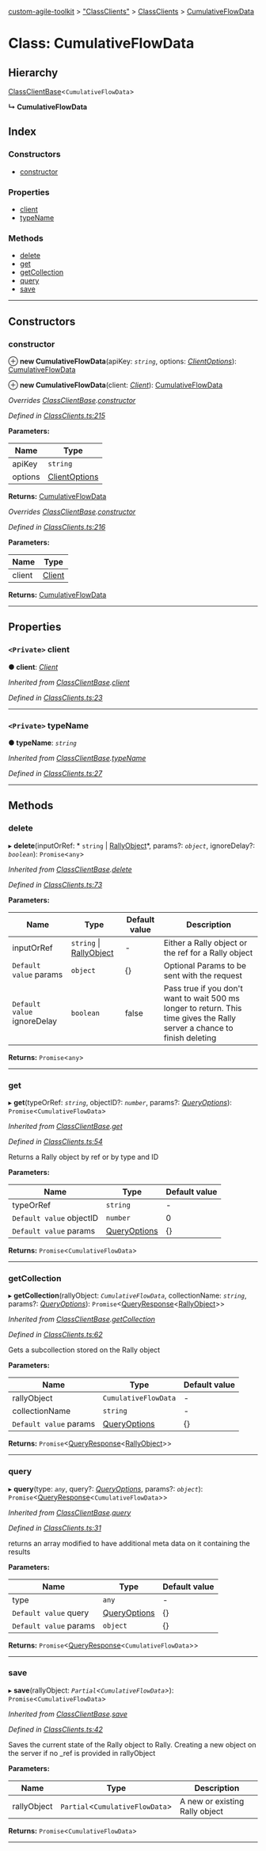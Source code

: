 [custom-agile-toolkit](../README.md) > ["ClassClients"](../modules/_classclients_.md) > [ClassClients](../modules/_classclients_.classclients.md) > [CumulativeFlowData](../classes/_classclients_.classclients.cumulativeflowdata.md)

# Class: CumulativeFlowData

## Hierarchy

 [ClassClientBase](_classclients_.classclients.classclientbase.md)<`CumulativeFlowData`>

**↳ CumulativeFlowData**

## Index

### Constructors

* [constructor](_classclients_.classclients.cumulativeflowdata.md#constructor)

### Properties

* [client](_classclients_.classclients.cumulativeflowdata.md#client)
* [typeName](_classclients_.classclients.cumulativeflowdata.md#typename)

### Methods

* [delete](_classclients_.classclients.cumulativeflowdata.md#delete)
* [get](_classclients_.classclients.cumulativeflowdata.md#get)
* [getCollection](_classclients_.classclients.cumulativeflowdata.md#getcollection)
* [query](_classclients_.classclients.cumulativeflowdata.md#query)
* [save](_classclients_.classclients.cumulativeflowdata.md#save)

---

## Constructors

<a id="constructor"></a>

###  constructor

⊕ **new CumulativeFlowData**(apiKey: *`string`*, options: *[ClientOptions](../interfaces/_api_.api.clientoptions.md)*): [CumulativeFlowData](_classclients_.classclients.cumulativeflowdata.md)

⊕ **new CumulativeFlowData**(client: *[Client](_client_.client.md)*): [CumulativeFlowData](_classclients_.classclients.cumulativeflowdata.md)

*Overrides [ClassClientBase](_classclients_.classclients.classclientbase.md).[constructor](_classclients_.classclients.classclientbase.md#constructor)*

*Defined in [ClassClients.ts:215](https://github.com/ferentchak/rally-node-sdk/blob/8064b9a/ClassClients.ts#L215)*

**Parameters:**

| Name | Type |
| ------ | ------ |
| apiKey | `string` |
| options | [ClientOptions](../interfaces/_api_.api.clientoptions.md) |

**Returns:** [CumulativeFlowData](_classclients_.classclients.cumulativeflowdata.md)

*Overrides [ClassClientBase](_classclients_.classclients.classclientbase.md).[constructor](_classclients_.classclients.classclientbase.md#constructor)*

*Defined in [ClassClients.ts:216](https://github.com/ferentchak/rally-node-sdk/blob/8064b9a/ClassClients.ts#L216)*

**Parameters:**

| Name | Type |
| ------ | ------ |
| client | [Client](_client_.client.md) |

**Returns:** [CumulativeFlowData](_classclients_.classclients.cumulativeflowdata.md)

___

## Properties

<a id="client"></a>

### `<Private>` client

**● client**: *[Client](_client_.client.md)*

*Inherited from [ClassClientBase](_classclients_.classclients.classclientbase.md).[client](_classclients_.classclients.classclientbase.md#client)*

*Defined in [ClassClients.ts:23](https://github.com/ferentchak/rally-node-sdk/blob/8064b9a/ClassClients.ts#L23)*

___
<a id="typename"></a>

### `<Private>` typeName

**● typeName**: *`string`*

*Inherited from [ClassClientBase](_classclients_.classclients.classclientbase.md).[typeName](_classclients_.classclients.classclientbase.md#typename)*

*Defined in [ClassClients.ts:27](https://github.com/ferentchak/rally-node-sdk/blob/8064b9a/ClassClients.ts#L27)*

___

## Methods

<a id="delete"></a>

###  delete

▸ **delete**(inputOrRef: * `string` &#124; [RallyObject](../interfaces/_api_.api.rallyobject.md)*, params?: *`object`*, ignoreDelay?: *`boolean`*): `Promise`<`any`>

*Inherited from [ClassClientBase](_classclients_.classclients.classclientbase.md).[delete](_classclients_.classclients.classclientbase.md#delete)*

*Defined in [ClassClients.ts:73](https://github.com/ferentchak/rally-node-sdk/blob/8064b9a/ClassClients.ts#L73)*

**Parameters:**

| Name | Type | Default value | Description |
| ------ | ------ | ------ | ------ |
| inputOrRef |  `string` &#124; [RallyObject](../interfaces/_api_.api.rallyobject.md)| - |  Either a Rally object or the ref for a Rally object |
| `Default value` params | `object` |  {} |  Optional Params to be sent with the request |
| `Default value` ignoreDelay | `boolean` | false |  Pass true if you don't want to wait 500 ms longer to return. This time gives the Rally server a chance to finish deleting |

**Returns:** `Promise`<`any`>

___
<a id="get"></a>

###  get

▸ **get**(typeOrRef: *`string`*, objectID?: *`number`*, params?: *[QueryOptions](../interfaces/_api_.api.queryoptions.md)*): `Promise`<`CumulativeFlowData`>

*Inherited from [ClassClientBase](_classclients_.classclients.classclientbase.md).[get](_classclients_.classclients.classclientbase.md#get)*

*Defined in [ClassClients.ts:54](https://github.com/ferentchak/rally-node-sdk/blob/8064b9a/ClassClients.ts#L54)*

Returns a Rally object by ref or by type and ID

**Parameters:**

| Name | Type | Default value |
| ------ | ------ | ------ |
| typeOrRef | `string` | - |
| `Default value` objectID | `number` | 0 |
| `Default value` params | [QueryOptions](../interfaces/_api_.api.queryoptions.md) |  {} |

**Returns:** `Promise`<`CumulativeFlowData`>

___
<a id="getcollection"></a>

###  getCollection

▸ **getCollection**(rallyObject: *`CumulativeFlowData`*, collectionName: *`string`*, params?: *[QueryOptions](../interfaces/_api_.api.queryoptions.md)*): `Promise`<[QueryResponse](../interfaces/_api_.api.queryresponse.md)<[RallyObject](../interfaces/_api_.api.rallyobject.md)>>

*Inherited from [ClassClientBase](_classclients_.classclients.classclientbase.md).[getCollection](_classclients_.classclients.classclientbase.md#getcollection)*

*Defined in [ClassClients.ts:62](https://github.com/ferentchak/rally-node-sdk/blob/8064b9a/ClassClients.ts#L62)*

Gets a subcollection stored on the Rally object

**Parameters:**

| Name | Type | Default value |
| ------ | ------ | ------ |
| rallyObject | `CumulativeFlowData` | - |
| collectionName | `string` | - |
| `Default value` params | [QueryOptions](../interfaces/_api_.api.queryoptions.md) |  {} |

**Returns:** `Promise`<[QueryResponse](../interfaces/_api_.api.queryresponse.md)<[RallyObject](../interfaces/_api_.api.rallyobject.md)>>

___
<a id="query"></a>

###  query

▸ **query**(type: *`any`*, query?: *[QueryOptions](../interfaces/_api_.api.queryoptions.md)*, params?: *`object`*): `Promise`<[QueryResponse](../interfaces/_api_.api.queryresponse.md)<`CumulativeFlowData`>>

*Inherited from [ClassClientBase](_classclients_.classclients.classclientbase.md).[query](_classclients_.classclients.classclientbase.md#query)*

*Defined in [ClassClients.ts:31](https://github.com/ferentchak/rally-node-sdk/blob/8064b9a/ClassClients.ts#L31)*

returns an array modified to have additional meta data on it containing the results

**Parameters:**

| Name | Type | Default value |
| ------ | ------ | ------ |
| type | `any` | - |
| `Default value` query | [QueryOptions](../interfaces/_api_.api.queryoptions.md) |  {} |
| `Default value` params | `object` |  {} |

**Returns:** `Promise`<[QueryResponse](../interfaces/_api_.api.queryresponse.md)<`CumulativeFlowData`>>

___
<a id="save"></a>

###  save

▸ **save**(rallyObject: *`Partial`<`CumulativeFlowData`>*): `Promise`<`CumulativeFlowData`>

*Inherited from [ClassClientBase](_classclients_.classclients.classclientbase.md).[save](_classclients_.classclients.classclientbase.md#save)*

*Defined in [ClassClients.ts:42](https://github.com/ferentchak/rally-node-sdk/blob/8064b9a/ClassClients.ts#L42)*

Saves the current state of the Rally object to Rally. Creating a new object on the server if no \_ref is provided in rallyObject

**Parameters:**

| Name | Type | Description |
| ------ | ------ | ------ |
| rallyObject | `Partial`<`CumulativeFlowData`> |  A new or existing Rally object |

**Returns:** `Promise`<`CumulativeFlowData`>

___

